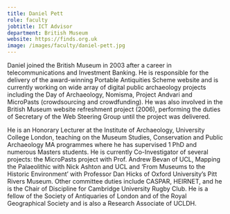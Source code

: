 ```yaml
---
title: Daniel Pett
role: faculty
jobtitle: ICT Advisor
department: British Museum
website: https://finds.org.uk
image: /images/faculty/daniel-pett.jpg
---
```


Daniel joined the British Museum in 2003 after a career in telecommunications and Investment Banking. He is responsible for the delivery of the award-winning Portable Antiquities Scheme website and is currently working on wide array of digital public archaeology projects including the Day of Archaeology, Nomisma, Project Andvari and MicroPasts (crowdsourcing and crowdfunding). He was also involved in the British Museum website refreshment project (2006), performing the duties of Secretary of the Web Steering Group until the project was delivered. 

He is an Honorary Lecturer at the Institute of Archaeology, University College London, teaching on the Museum Studies, Conservation and Public Archaeology MA programmes where he has supervised 1 PhD and numerous Masters students. He is currently Co-Investigator of several projects: the MicroPasts project with Prof. Andrew Bevan of UCL, Mapping the Palaeolithic with Nick Ashton and UCL and ‘From Museums to the Historic Environment’ with Professor Dan Hicks of Oxford University’s Pitt Rivers Museum. Other committee duties include CASPAR, HEIRNET, and he is the Chair of Discipline for Cambridge University Rugby Club. He is a fellow of the Society of Antiquaries of London and of the Royal Geographical Society and is also a Research Associate of UCLDH.